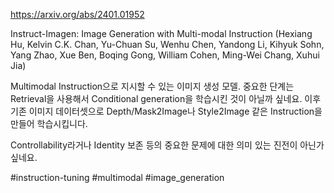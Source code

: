 https://arxiv.org/abs/2401.01952

Instruct-Imagen: Image Generation with Multi-modal Instruction (Hexiang Hu, Kelvin C.K. Chan, Yu-Chuan Su, Wenhu Chen, Yandong Li, Kihyuk Sohn, Yang Zhao, Xue Ben, Boqing Gong, William Cohen, Ming-Wei Chang, Xuhui Jia)

Multimodal Instruction으로 지시할 수 있는 이미지 생성 모델. 중요한 단계는 Retrieval을 사용해서 Conditional generation을 학습시킨 것이 아닐까 싶네요. 이후 기존 이미지 데이터셋으로 Depth/Mask2Image나 Style2Image 같은 Instruction을 만들어 학습시킵니다.

Controllability라거나 Identity 보존 등의 중요한 문제에 대한 의미 있는 진전이 아닌가 싶네요.

#instruction-tuning #multimodal #image_generation 